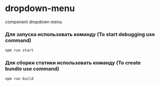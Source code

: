 # dropdown-menu
component dropdown menu


### Для запуска использовать команду (To start debugging use command)

```bash
npm run start
```

### Для сборки статики использовать команду (To create bundle use command)

```bash
npm run build
```
